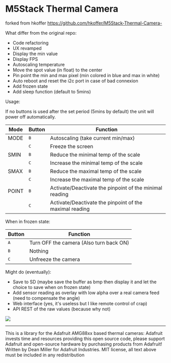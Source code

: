 # M5Stack Thermal Camera
forked from hkoffer https://github.com/hkoffer/M5Stack-Thermal-Camera-

What differ from the original repo:
- Code refactoring
- UX revamped
- Display the min value
- Display FPS
- Autoscaling temperature
- Move the spot value (in float) to the center
- Pin point the min and max pixel (min colored in blue and max in white)
- Auto reboot and reset the i2c port in case of bad connexion
- Add frozen state
- Add sleep function (default to 5mins)

Usage:

If no buttons is used after the set period (5mins by default) the unit will power off automatically.

| Mode | Button | Function |
|---|---|---|
|MODE|<kbd>  B  </kbd>|Autoscaling (take current min/max)|
||<kbd>C</kbd>|Freeze the screen|
|SMIN|<kbd>B</kbd>|Reduce the minimal temp of the scale|
||<kbd>C</kbd>|Increase the minimal temp of the scale|
|SMAX|<kbd>B</kbd>|Reduce the maximal temp of the scale|
||<kbd>C</kbd>|Increase the maximal temp of the scale|
|POINT|<kbd>B</kbd>|Activate/Deactivate the pinpoint of the minimal reading|
||<kbd>C</kbd>|Activate/Deactivate the pinpoint of the maximal reading|

When in frozen state:

|Button|Function|
|---|---|
|<kbd>A</kbd>|Turn OFF the camera (Also turn back ON)|
|<kbd>B</kbd>|Nothing|
|<kbd>C</kbd>|Unfreeze the camera|


Might do (eventually):
- Save to SD (maybe save the buffer as bmp then display it and let the choice to save when on frozen state)
- Add sensor reading as overlay with low alpha over a real camera feed (need to compensate the angle)
- Web interface (yes, it's useless but I like remote control of crap)
- API REST of the raw values (because why not)

<img style="-webkit-user-select: none;cursor: zoom-in;" src="https://raw.githubusercontent.com/m600x/M5Stack-Thermal-Camera/master/m5stack.jpg" >

---

This is a library for the Adafruit AMG88xx based thermal cameras:
Adafruit invests time and resources providing this open source code, please support Adafruit and open-source hardware by purchasing products from Adafruit!
Written by Dean Miller for Adafruit Industries. MIT license, all text above must be included in any redistribution
